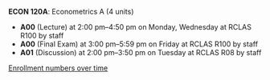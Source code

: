 **ECON 120A**: Econometrics A (4 units)

- **A00** (Lecture) at 2:00 pm–4:50 pm on Monday, Wednesday at RCLAS R100 by staff
- **A00** (Final Exam) at 3:00 pm–5:59 pm on Friday at RCLAS R100 by staff
- **A01** (Discussion) at 2:00 pm–3:50 pm on Tuesday at RCLAS R08 by staff

[Enrollment numbers over time](./ECON120A.tsv)
